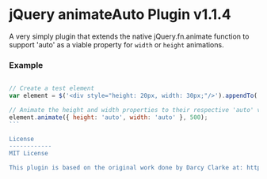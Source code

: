 jQuery animateAuto Plugin v1.1.4
=============

A very simply plugin that extends the native jQuery.fn.animate function to support 'auto' as a viable property for `width` or `height` animations.

### Example

````javascript

// Create a test element
var element = $('<div style="height: 20px, width: 30px;"/>').appendTo('body');

// Animate the height and width properties to their respective 'auto' values
element.animate({ height: 'auto', width: 'auto' }, 500);
```

License
------------
MIT License

This plugin is based on the original work done by Darcy Clarke at: http://darcyclarke.me/articles/development/fix-jquerys-animate-to-allow-auto-values/
